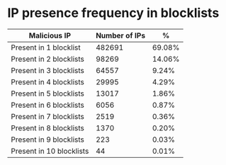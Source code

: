 # IP presence frequency in blocklists
| Malicious IP | Number of IPs | % |
|----|----|----|
| Present in 1 blocklist | 482691 | 69.08% |
| Present in 2 blocklists | 98269 | 14.06% |
| Present in 3 blocklists | 64557 | 9.24% |
| Present in 4 blocklists | 29995 | 4.29% |
| Present in 5 blocklists | 13017 | 1.86% |
| Present in 6 blocklists | 6056 | 0.87% |
| Present in 7 blocklists | 2519 | 0.36% |
| Present in 8 blocklists | 1370 | 0.20% |
| Present in 9 blocklists | 223 | 0.03% |
| Present in 10 blocklists | 44 | 0.01% |

